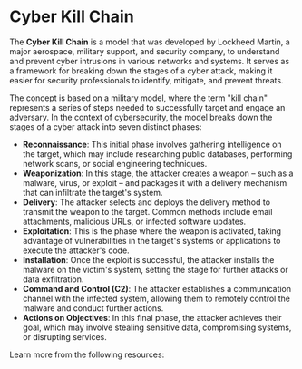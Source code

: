 # Cyber Kill Chain

The **Cyber Kill Chain** is a model that was developed by Lockheed Martin, a major aerospace, military support, and security company, to understand and prevent cyber intrusions in various networks and systems. It serves as a framework for breaking down the stages of a cyber attack, making it easier for security professionals to identify, mitigate, and prevent threats.

The concept is based on a military model, where the term "kill chain" represents a series of steps needed to successfully target and engage an adversary. In the context of cybersecurity, the model breaks down the stages of a cyber attack into seven distinct phases:

- **Reconnaissance**: This initial phase involves gathering intelligence on the target, which may include researching public databases, performing network scans, or social engineering techniques.
- **Weaponization**: In this stage, the attacker creates a weapon – such as a malware, virus, or exploit – and packages it with a delivery mechanism that can infiltrate the target's system.
- **Delivery**: The attacker selects and deploys the delivery method to transmit the weapon to the target. Common methods include email attachments, malicious URLs, or infected software updates.
- **Exploitation**: This is the phase where the weapon is activated, taking advantage of vulnerabilities in the target's systems or applications to execute the attacker's code.
- **Installation**: Once the exploit is successful, the attacker installs the malware on the victim's system, setting the stage for further attacks or data exfiltration.
- **Command and Control (C2)**: The attacker establishes a communication channel with the infected system, allowing them to remotely control the malware and conduct further actions.
- **Actions on Objectives**: In this final phase, the attacker achieves their goal, which may involve stealing sensitive data, compromising systems, or disrupting services.

Learn more from the following resources:

